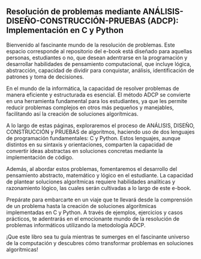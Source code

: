 ## Resolución de problemas mediante ANÁLISIS-DISEÑO-CONSTRUCCIÓN-PRUEBAS (ADCP): Implementación en C y Python

Bienvenido al fascinante mundo de la resolución de problemas. Este espacio corresponde al repositorio del 
e-book está diseñado para aquellas personas, estudiantes o no, que desean adentrarse en la programación y 
desarrollar habilidades de pensamiento computacional, que incluye lógica, abstracción, capacidad de dividir para 
conquistar, análisis, identificación de patrones y toma de decisiones.

En el mundo de la informática, la capacidad de resolver problemas de manera eficiente y estructurada es esencial. 
El método ADCP se convierte en una herramienta fundamental para los estudiantes, ya que les permite reducir problemas 
complejos en otros más pequeños y manejables, facilitando así la creación de soluciones algorítmicas.

A lo largo de estas páginas, exploraremos el proceso de ANÁLISIS, DISEÑO, CONSTRUCCIÓN y PRUEBAS de algoritmos, 
haciendo uso de dos lenguajes de programación fundamentales: C y Python. Estos lenguajes, aunque distintos en 
su sintaxis y orientaciones, comparten la capacidad de convertir ideas abstractas en soluciones concretas mediante 
la implementación de código.


Además, al abordar estos problemas, fomentaremos el desarrollo del pensamiento abstracto, matemático y lógico en 
el estudiante. La capacidad de plantear soluciones algorítmicas requiere habilidades analíticas y razonamiento 
lógico, las cuales serán cultivadas a lo largo de este e-book.

Prepárate para embarcarte en un viaje que te llevará desde la comprensión de un problema hasta la creación de 
soluciones algorítmicas implementadas en C y Python. A través de ejemplos, ejercicios y casos prácticos, te 
adentrarás en el emocionante mundo de la resolución de problemas informáticos utilizando la metodología ADCP.

¡Que este libro sea tu guía mientras te sumerges en el fascinante universo de la computación y descubres cómo 
transformar problemas en soluciones algorítmicas!

```
